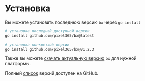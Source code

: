 # Установка

Вы можете установить последнюю версию `bx` через `go install`

```bash
# установка последней доступной версии
go install github.com/pixel365/bx@latest
```

```bash
# установка конкретной версии
go install github.com/pixel365/bx@v1.2.3
```

Также вы можете [скачать актуальную версию](https://github.com/pixel365/bx/releases/latest) `bx` для нужной платформы.

Полный [список](https://github.com/pixel365/bx/releases) версий доступен на GitHub.
